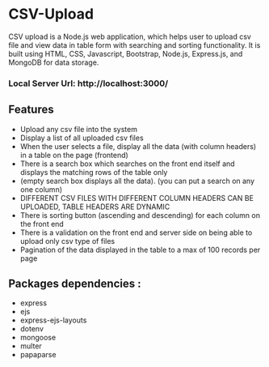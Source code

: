 # CSV-Upload
CSV upload is a Node.js web application, which helps user to upload csv file and view data in table form with searching and sorting functionality.
It is built using HTML, CSS, Javascript, Bootstrap, Node.js, Express.js, and MongoDB for data storage.
### Local Server Url: http://localhost:3000/

## Features
  - Upload any csv file into the system
  - Display a list of all uploaded csv files
  - When the user selects a file, display all the data (with column headers) in a table on the page (frontend)
  - There is a search box which searches on the front end itself and displays the matching rows of the table only
  - (empty search box displays all the data). (you can put a search on any one column)
  - DIFFERENT CSV FILES WITH DIFFERENT COLUMN HEADERS CAN BE UPLOADED, TABLE HEADERS ARE DYNAMIC
  - There is sorting button (ascending and descending) for each column on the front end
  - There is a validation on the front end and server side on being able to upload only csv type of files
  - Pagination of the data displayed in the table to a max of 100 records per page

## Packages dependencies :
  - express<br/>
  - ejs<br/>
  - express-ejs-layouts <br/>
  - dotenv<br/>
  - mongoose<br/>
  - multer <br/>
  - papaparse
